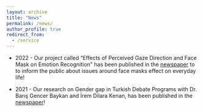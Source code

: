 ```yaml
---
layout: archive
title: "News"
permalink: /news/
author_profile: true
redirect_from:
  - /service
---
```


* 2022 - Our project called “Effects of Perceived Gaze Direction and Face Mask on Emotion Recognition" has been published in the [newspaper](https://ka-der.org.tr/medyaradar-tartisma-programlarinda-kadinin-adi-yok-cinsiyet-ayriminin-orani-belli-oldu/) to to inform the public about issues around face masks effect on everyday life!

* 2021 - Our research on Gender gap in Turkish Debate Programs with Dr. Barış Gencer Baykan and İrem Dilara Kenan, has been published in the [newspaper](https://ka-der.org.tr/medyaradar-tartisma-programlarinda-kadinin-adi-yok-cinsiyet-ayriminin-orani-belli-oldu/)! 
 



